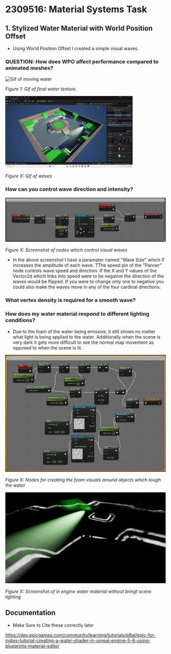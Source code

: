 # 2309516: Material Systems Task

## 1. Stylized Water Material with World Position Offset

- Using World Position Offset I created a simple visual waves.  

### QUESTION: How does WPO affect performance compared to animated meshes?

![Gif of moving water](https://raw.githubusercontent.com/BradleyCurtisDev/TechnicalArtFGCT5016/refs/heads/main/ImagesAndGifs/2025-10-09%2013-05-29.gif?token=GHSAT0AAAAAADMZXQJVEH2CLZA4JVPKXSSI2HHU53A)


*Figure 1: Gif of final water texture.*

![Gif of moving water Topdown](https://raw.githubusercontent.com/BradleyCurtisDev/TechnicalArtFGCT5016/refs/heads/main/ImagesAndGifs/WavesTopdownGif.gif?token=GHSAT0AAAAAADMZXQJVSXN4646NMOP547RS2HHV6ZA)

*Figure X: Gif of waves*

### How can you control wave direction and intensity?

![Image of WPO Nodes](https://raw.githubusercontent.com/BradleyCurtisDev/TechnicalArtFGCT5016/refs/heads/main/ImagesAndGifs/WorldPositionOffsetNodes.png?token=GHSAT0AAAAAADMZXQJU5VI7IIHQKXXAB4MW2HHVT2A)

*Figure X: Screenshot of nodes which control visual waves*

- In the above screenshot I have a paramater named "Wave Size" which if increases the amplitude of each wave. TThe speed pin of the "Panner" node controls wave speed and direction. If the X and Y values of the Vector2d which links into speed were to be negative the direction of the waves would be flipped. If you were to change only one to negative you could also make the waves move in any of the four cardinal directions.

### What vertex density is required for a smooth wave?

### How does my water material respond to different lighting conditions?

- Due to the foam of the water being emissive, it still shows no matter what light is being applied to the water. Additionally when the scene is very dark it gets more difficult to see the normal map movement as opposed to when the scene is lit.

![Image is nodes for foam](https://raw.githubusercontent.com/BradleyCurtisDev/TechnicalArtFGCT5016/refs/heads/main/ImagesAndGifs/FoamNodes.png?token=GHSAT0AAAAAADMZXQJVYYQXOIF46YJEJWW22HHVO2A)

*Figure X: Nodes for creating the foam visuals around objects which tough the water*

![Image of the water texture in the dark](https://raw.githubusercontent.com/BradleyCurtisDev/TechnicalArtFGCT5016/refs/heads/main/ImagesAndGifs/FoamInDark.png?token=GHSAT0AAAAAADMZXQJV3DUEZM4TMR3R32I62HHVLSQ)

*Figure X: Screenshot of in engine water material without bringt scene lighting*


























## Documentation

- Make Sure to Cite these correctly later

https://dev.epicgames.com/community/learning/tutorials/pBal/epic-for-indies-tutorial-creating-a-water-shader-in-unreal-engine-5-6-using-blueprints-material-editor
